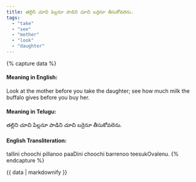 ```yaml
---
title: తల్లిని చూచి పిల్లనూ పాడిని చూచి బర్రెనూ తీసుకోవలెను.
tags:
  - "take"
  - "see"
  - "mother"
  - "look"
  - "daughter"
---
```


{% capture data %}
#### Meaning in English:
Look at the mother before you take the daughter; see how much milk the buffalo gives before you buy her.

#### Meaning in Telugu:
తల్లిని చూచి పిల్లనూ పాడిని చూచి బర్రెనూ తీసుకోవలెను.

#### English Transliteration:
tallini choochi pillanoo paaDini choochi barrenoo teesukOvalenu.
{% endcapture %}

{{ data | markdownify }}

